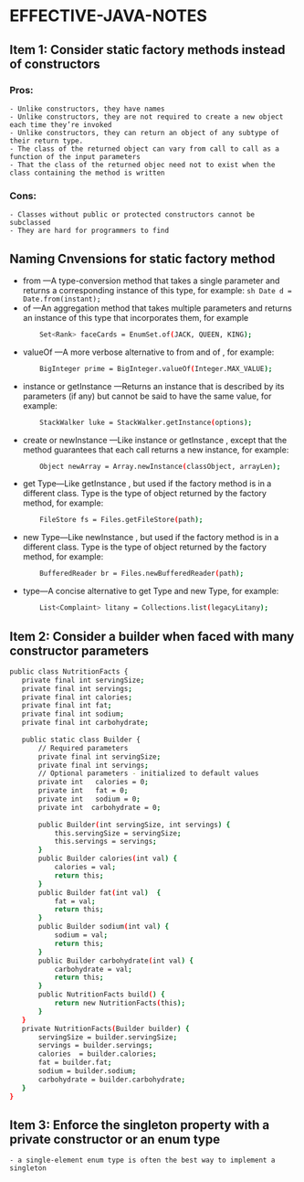 # EFFECTIVE-JAVA-NOTES

## Item 1: Consider static factory methods instead of constructors

### Pros: 
    - Unlike constructors, they have names
    - Unlike constructors, they are not required to create a new object each time they’re invoked
    - Unlike constructors, they can return an object of any subtype of their return type.
    - The class of the returned object can vary from call to call as a function of the input parameters
    - That the class of the returned objec need not to exist when the class containing the method is written

### Cons: 
    - Classes without public or protected constructors cannot be subclassed
    - They are hard for programmers to find

## Naming Cnvensions for static factory method 
- from —A type-conversion method that takes a single parameter and returns a corresponding instance of this type, for example:
        ```sh
        Date d = Date.from(instant);
        ```
- of —An aggregation method that takes multiple parameters and returns an instance of this type that incorporates them, for example
    ```sh
        Set<Rank> faceCards = EnumSet.of(JACK, QUEEN, KING);
    ```
- valueOf —A more verbose alternative to from and of , for example:
    ```sh
        BigInteger prime = BigInteger.valueOf(Integer.MAX_VALUE);
    ```
- instance or getInstance —Returns an instance that is described by its parameters (if any) but cannot be said to have the same value, for example:
    ```sh
        StackWalker luke = StackWalker.getInstance(options);
    ```
- create or newInstance —Like instance or getInstance , except that the method guarantees that each call returns a new instance, for example:
    ```sh
        Object newArray = Array.newInstance(classObject, arrayLen);
    ```
- get Type—Like getInstance , but used if the factory method is in a different class. Type is the type of object returned by the factory method, for example:
    ```sh
        FileStore fs = Files.getFileStore(path);
    ```
- new Type—Like newInstance , but used if the factory method is in a different class. Type is the type of object returned by the factory method, for example:
    ```sh
        BufferedReader br = Files.newBufferedReader(path);
    ```
- type—A concise alternative to get Type and new Type, for example:
    ```sh
        List<Complaint> litany = Collections.list(legacyLitany);
    ```

## Item 2: Consider a builder when faced with many constructor parameters
 ```sh
public class NutritionFacts {
    private final int servingSize;
    private final int servings;
    private final int calories;
    private final int fat;
    private final int sodium;
    private final int carbohydrate;
    
    public static class Builder {
        // Required parameters
        private final int servingSize;
        private final int servings;
        // Optional parameters - initialized to default values
        private int   calories = 0;
        private int   fat = 0;
        private int   sodium = 0;
        private int  carbohydrate = 0;
        
        public Builder(int servingSize, int servings) {
            this.servingSize = servingSize;
            this.servings = servings;
        }
        public Builder calories(int val) { 
            calories = val;
            return this;
        }
        public Builder fat(int val)  { 
            fat = val;
            return this;
        }
        public Builder sodium(int val) { 
            sodium = val;
            return this;
        }
        public Builder carbohydrate(int val) { 
            carbohydrate = val; 
            return this;
        }
        public NutritionFacts build() {
            return new NutritionFacts(this);
        }
    }
    private NutritionFacts(Builder builder) {
        servingSize = builder.servingSize;
        servings = builder.servings;
        calories  = builder.calories;
        fat = builder.fat;
        sodium = builder.sodium;
        carbohydrate = builder.carbohydrate;
    }
}
```


## Item 3: Enforce the singleton property with a private constructor or an enum type
    - a single-element enum type is often the best way to implement a singleton


